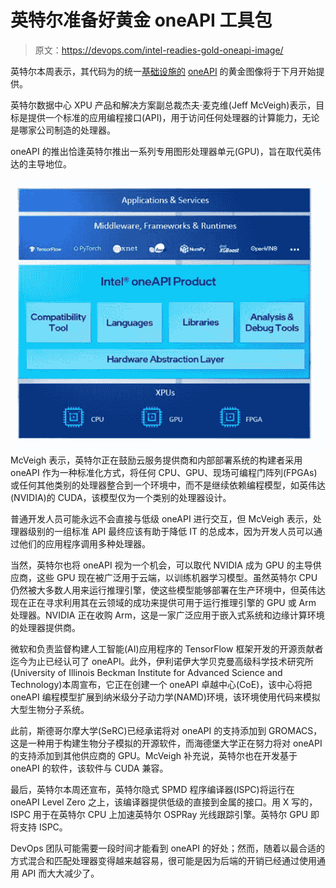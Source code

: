 # 英特尔准备好黄金 oneAPI 工具包

> 原文：<https://devops.com/intel-readies-gold-oneapi-image/>

英特尔本周表示，其代码为的统一[基础设施的](https://devops.com/?s=infrastructure%20as%20code) [oneAPI](https://newsroom.intel.com/news/intel-xpu-vision-oneapi-server-gpu/#gs.ksmf3l) 的黄金图像将于下月开始提供。

英特尔数据中心 XPU 产品和解决方案副总裁杰夫·麦克维(Jeff McVeigh)表示，目标是提供一个标准的应用编程接口(API)，用于访问任何处理器的计算能力，无论是哪家公司制造的处理器。

oneAPI 的推出恰逢英特尔推出一系列专用图形处理器单元(GPU)，旨在取代英伟达的主导地位。

![](img/3af724bd407e10088a7d41d7527b8dcc.png) McVeigh 表示，英特尔正在鼓励云服务提供商和内部部署系统的构建者采用 oneAPI 作为一种标准化方式，将任何 CPU、GPU、现场可编程门阵列(FPGAs)或任何其他类别的处理器整合到一个环境中，而不是继续依赖编程模型，如英伟达(NVIDIA)的 CUDA，该模型仅为一个类别的处理器设计。

普通开发人员可能永远不会直接与低级 oneAPI 进行交互，但 McVeigh 表示，处理器级别的一组标准 API 最终应该有助于降低 IT 的总成本，因为开发人员可以通过他们的应用程序调用多种处理器。

当然，英特尔也将 oneAPI 视为一个机会，可以取代 NVIDIA 成为 GPU 的主导供应商，这些 GPU 现在被广泛用于云端，以训练机器学习模型。虽然英特尔 CPU 仍然被大多数人用来运行推理引擎，使这些模型能够部署在生产环境中，但英伟达现在正在寻求利用其在云领域的成功来提供可用于运行推理引擎的 GPU 或 Arm 处理器。NVIDIA 正在收购 Arm，这是一家广泛应用于嵌入式系统和边缘计算环境的处理器提供商。

微软和负责监督构建人工智能(AI)应用程序的 TensorFlow 框架开发的开源贡献者迄今为止已经认可了 oneAPI。此外，伊利诺伊大学贝克曼高级科学技术研究所(University of Illinois Beckman Institute for Advanced Science and Technology)本周宣布，它正在创建一个 oneAPI 卓越中心(CoE)，该中心将把 oneAPI 编程模型扩展到纳米级分子动力学(NAMD)环境，该环境使用代码来模拟大型生物分子系统。

此前，斯德哥尔摩大学(SeRC)已经承诺将对 oneAPI 的支持添加到 GROMACS，这是一种用于构建生物分子模拟的开源软件，而海德堡大学正在努力将对 oneAPI 的支持添加到其他供应商的 GPU。McVeigh 补充说，英特尔也在开发基于 oneAPI 的软件，该软件与 CUDA 兼容。

最后，英特尔本周还宣布，英特尔隐式 SPMD 程序编译器(ISPC)将运行在 oneAPI Level Zero 之上，该编译器提供低级的直接到金属的接口。用 X 写的，ISPC 用于在英特尔 CPU 上加速英特尔 OSPRay 光线跟踪引擎。英特尔 GPU 即将支持 ISPC。

DevOps 团队可能需要一段时间才能看到 oneAPI 的好处；然而，随着以最合适的方式混合和匹配处理器变得越来越容易，很可能是因为后端的开销已经通过使用通用 API 而大大减少了。